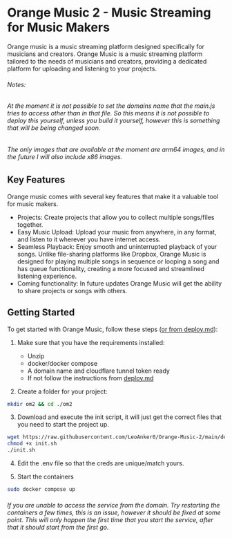 # Orange Music 2 - Music Streaming for Music Makers
Orange music is a music streaming platform designed specifically for musicians and creators. Orange Music is a music streaming platform tailored to the needs of musicians and creators, providing a dedicated platform for uploading and listening to your projects. 

###### Notes:
###### *At the moment it is not possible to set the domains name that the main.js tries to access other than in that file. So this means it is not possible to deploy this yourself, unless you build it yourself, however this is something that will be being changed soon.*
###### *The only images that are available at the moment are arm64 images, and in the future I will also include x86 images.*

## Key Features
Orange music comes with several key features that make it a valuable tool for music makers.

* Projects: Create projects that allow you to collect multiple songs/files together.
* Easy Music Upload: Upload your music from anywhere, in any format, and listen to it wherever you have internet access.
* Seamless Playback: Enjoy smooth and uninterrupted playback of your songs. Unlike file-sharing platforms like Dropbox, Orange Music is designed for playing multiple songs in sequence or looping a song and has queue functionality, creating a more focused and streamlined listening experience.
* Coming functionality: In future updates Orange Music will get the ability to share projects or songs with others.



## Getting Started
To get started with Orange Music, follow these steps ([or from deploy.md](deployment/deploy.md)):
1. Make sure that you have the requirements installed:
	* Unzip
	* docker/docker compose
	* A domain name and cloudflare tunnel token ready
	* If not follow the instructions from [deploy.md](deployment/deploy.md)

2. Create a folder for your project:
```sh
mkdir om2 && cd ./om2
```

3. Download and execute the init script, it will just get the correct files that you need to start the project up.
```sh
wget https://raw.githubusercontent.com/LeoAnker0/Orange-Music-2/main/deployment/init.sh
chmod +x init.sh
./init.sh
```

4. Edit the .env file so that the creds are unique/match yours.

5. Start the containers
```sh
sudo docker compose up
```
###### *If you are unable to access the service from the domain. Try restarting the containers a few times, this is an issue, however it should be fixed at some point. This will only happen the first time that you start the service, after that it should start from the first go.*


















